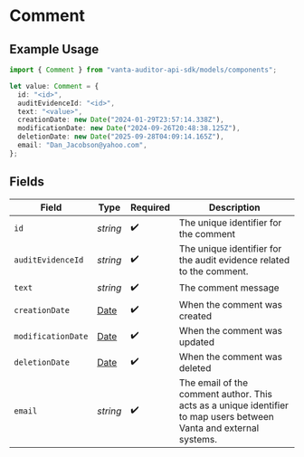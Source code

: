 # Comment

## Example Usage

```typescript
import { Comment } from "vanta-auditor-api-sdk/models/components";

let value: Comment = {
  id: "<id>",
  auditEvidenceId: "<id>",
  text: "<value>",
  creationDate: new Date("2024-01-29T23:57:14.338Z"),
  modificationDate: new Date("2024-09-26T20:48:38.125Z"),
  deletionDate: new Date("2025-09-28T04:09:14.165Z"),
  email: "Dan_Jacobson@yahoo.com",
};
```

## Fields

| Field                                                                                                              | Type                                                                                                               | Required                                                                                                           | Description                                                                                                        |
| ------------------------------------------------------------------------------------------------------------------ | ------------------------------------------------------------------------------------------------------------------ | ------------------------------------------------------------------------------------------------------------------ | ------------------------------------------------------------------------------------------------------------------ |
| `id`                                                                                                               | *string*                                                                                                           | :heavy_check_mark:                                                                                                 | The unique identifier for the comment                                                                              |
| `auditEvidenceId`                                                                                                  | *string*                                                                                                           | :heavy_check_mark:                                                                                                 | The unique identifier for the audit evidence related to the comment.                                               |
| `text`                                                                                                             | *string*                                                                                                           | :heavy_check_mark:                                                                                                 | The comment message                                                                                                |
| `creationDate`                                                                                                     | [Date](https://developer.mozilla.org/en-US/docs/Web/JavaScript/Reference/Global_Objects/Date)                      | :heavy_check_mark:                                                                                                 | When the comment was created                                                                                       |
| `modificationDate`                                                                                                 | [Date](https://developer.mozilla.org/en-US/docs/Web/JavaScript/Reference/Global_Objects/Date)                      | :heavy_check_mark:                                                                                                 | When the comment was updated                                                                                       |
| `deletionDate`                                                                                                     | [Date](https://developer.mozilla.org/en-US/docs/Web/JavaScript/Reference/Global_Objects/Date)                      | :heavy_check_mark:                                                                                                 | When the comment was deleted                                                                                       |
| `email`                                                                                                            | *string*                                                                                                           | :heavy_check_mark:                                                                                                 | The email of the comment author. This acts as a unique identifier to map users between Vanta and external systems. |